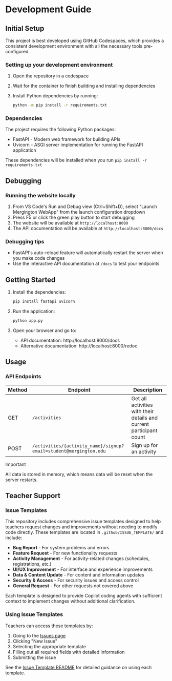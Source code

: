 # Development Guide

## Initial Setup

This project is best developed using GitHub Codespaces, which provides a consistent development environment with all the necessary tools pre-configured.

### Setting up your development environment

1. Open the repository in a codespace
2. Wait for the container to finish building and installing dependencies
3. Install Python dependencies by running:

   ```bash
   python -m pip install -r requirements.txt
   ```

### Dependencies

The project requires the following Python packages:

- FastAPI - Modern web framework for building APIs
- Uvicorn - ASGI server implementation for running the FastAPI application

These dependencies will be installed when you run `pip install -r requirements.txt`

## Debugging

### Running the website locally

1. From VS Code's Run and Debug view (Ctrl+Shift+D), select "Launch Mergington WebApp" from the launch configuration dropdown
2. Press F5 or click the green play button to start debugging
3. The website will be available at `http://localhost:8000`
4. The API documentation will be available at `http://localhost:8000/docs`

### Debugging tips

- FastAPI's auto-reload feature will automatically restart the server when you make code changes
- Use the interactive API documentation at `/docs` to test your endpoints

## Getting Started

1. Install the dependencies:

   ```bash
   pip install fastapi uvicorn
   ```

2. Run the application:

   ```bash
   python app.py
   ```

3. Open your browser and go to:
   - API documentation: http://localhost:8000/docs
   - Alternative documentation: http://localhost:8000/redoc

## Usage

### API Endpoints

| Method | Endpoint                                                          | Description                                                         |
| ------ | ----------------------------------------------------------------- | ------------------------------------------------------------------- |
| GET    | `/activities`                                                     | Get all activities with their details and current participant count |
| POST   | `/activities/{activity_name}/signup?email=student@mergington.edu` | Sign up for an activity                                             |

> [!IMPORTANT]
> All data is stored in memory, which means data will be reset when the server restarts.

## Teacher Support

### Issue Templates

This repository includes comprehensive issue templates designed to help teachers request changes and improvements without needing to modify code directly. These templates are located in `.github/ISSUE_TEMPLATE/` and include:

- **Bug Report** - For system problems and errors
- **Feature Request** - For new functionality requests  
- **Activity Management** - For activity-related changes (schedules, registrations, etc.)
- **UI/UX Improvement** - For interface and experience improvements
- **Data & Content Update** - For content and information updates
- **Security & Access** - For security issues and access control
- **General Request** - For other requests not covered above

Each template is designed to provide Copilot coding agents with sufficient context to implement changes without additional clarification.

### Using Issue Templates

Teachers can access these templates by:

1. Going to the [Issues page](../issues)
2. Clicking "New Issue" 
3. Selecting the appropriate template
4. Filling out all required fields with detailed information
5. Submitting the issue

See the [Issue Template README](../.github/ISSUE_TEMPLATE/README.md) for detailed guidance on using each template.
